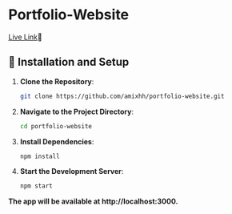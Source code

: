 # Portfolio-Website
[Live Link](https://amishh.netlify.app/)🔗

## 🔧 Installation and Setup

1. **Clone the Repository**:
   ```bash
   git clone https://github.com/amixhh/portfolio-website.git
   ```
2. **Navigate to the Project Directory**:
   ```bash
   cd portfolio-website
   ```
3. **Install Dependencies**:
   ```bash
   npm install
   ```
4. **Start the Development Server**:
   ```bash
   npm start
   ```
**The app will be available at http://localhost:3000.**
